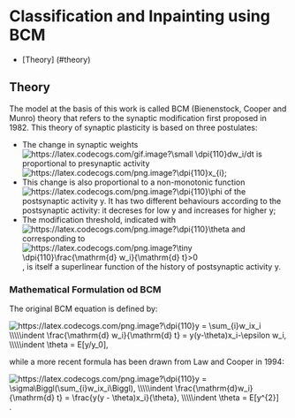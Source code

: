 # Classification and Inpainting using BCM

* [Theory] (#theory)


## Theory

The model at the basis of this work is called BCM (Bienenstock, Cooper and Munro) theory that refers to the synaptic modification first proposed in 1982.
This theory of synaptic plasticity is based on three postulates:

* The change in synaptic weights <img src="https://latex.codecogs.com/gif.image?\small&space;\dpi{110}dw_i/dt" title="https://latex.codecogs.com/gif.image?\small \dpi{110}dw_i/dt" /> is proportional to presynaptic activity <img src="https://latex.codecogs.com/png.image?\dpi{110}x_{i}" title="https://latex.codecogs.com/png.image?\dpi{110}x_{i}" />;
* This change is also proportional to a non-monotonic function <img src="https://latex.codecogs.com/png.image?\dpi{110}\phi" title="https://latex.codecogs.com/png.image?\dpi{110}\phi" /> of the postsynaptic activity y. It has two different behaviours according to the postsynaptic activity: it decreses for low y and increases for higher y;
* The modification threshold, indicated with <img src="https://latex.codecogs.com/png.image?\dpi{110}\theta" title="https://latex.codecogs.com/png.image?\dpi{110}\theta" /> and corresponding to <img src="https://latex.codecogs.com/png.image?\tiny&space;\dpi{110}\frac{\mathrm{d}&space;w_i}{\mathrm{d}&space;t}>0" title="https://latex.codecogs.com/png.image?\tiny \dpi{110}\frac{\mathrm{d} w_i}{\mathrm{d} t}>0" />, is itself a superlinear function of the history of postsynaptic activity y.

### Mathematical Formulation od BCM

The original BCM equation is defined by:

<img src="https://latex.codecogs.com/png.image?\dpi{110}y&space;=&space;\sum_{i}w_ix_i&space;\\\\\indent&space;\frac{\mathrm{d}&space;w_i}{\mathrm{d}&space;t}&space;=&space;y(y-\theta)x_i-\epsilon&space;w_i,&space;\\\\\indent&space;\theta&space;=&space;E[y/y_0]&space;" title="https://latex.codecogs.com/png.image?\dpi{110}y = \sum_{i}w_ix_i \\\\\indent \frac{\mathrm{d} w_i}{\mathrm{d} t} = y(y-\theta)x_i-\epsilon w_i, \\\\\indent \theta = E[y/y_0], " />

while a more recent formula has been drawn from Law and Cooper in 1994:

<img src="https://latex.codecogs.com/png.image?\dpi{110}y&space;=&space;\sigma\Biggl(\sum_{i}w_ix_i\Biggl),&space;\\\\\indent&space;\frac{\mathrm{d}w_i}{\mathrm{d}&space;t}&space;=&space;\frac{y(y&space;-&space;\theta)x_i}{\theta},&space;\\\\\indent&space;\theta&space;=&space;E[y^{2}]&space;" title="https://latex.codecogs.com/png.image?\dpi{110}y = \sigma\Biggl(\sum_{i}w_ix_i\Biggl), \\\\\indent \frac{\mathrm{d}w_i}{\mathrm{d} t} = \frac{y(y - \theta)x_i}{\theta}, \\\\\indent \theta = E[y^{2}] " />.


